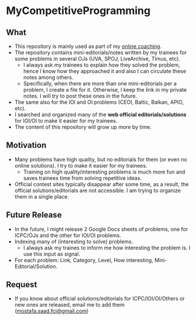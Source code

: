 # MyCompetitiveProgramming

## What
* This repository is mainly used as part of my [online coaching](http://codeforces.com/blog/entry/59131).
* The repository contains mini-editorials/notes written by my trainees for some problems in several OJs (UVA, SPOJ, LiveArchive, Timus, etc).
  * I always ask my trainees to explain how they solved the problem, hence I know how they approached it and also I can circulate these notes among others.
  * Specifically, when there are more than one mini-editorials per a problem, I create a file for it. Otherwise, I keep the link in my private notes. I will try to post these ones in the future.
* The same also for the IOI and OI problems (CEOI, Baltic, Balkan, APIO, etc).
* I searched and organized many of the **web official editorials/solutions** for IOI/OI to make it easier for my trainees.
* The content of this repository will grow up more by time.


## Motivation
* Many problems have high quality, but no editorials for them (or even no online solutions). I try to make it easier for my trainees.
  * Training on high quality/interesting problems is much more fun and saves trainees time from solving repetitive ideas.
* Official contest sites typically disappear after some time, as a result, the official solutions/editorials are not accessible. I am trying to organize them in a single place.


## Future Release
* In the future, I might release 2 Google Docs sheets of problems, one for ICPC/OJs and the other for IOI/OI problems.
* Indexing many of (interesting to solve) problems.
  * I always ask my traines to inform me how interesting the problem is. I use this input as signal.
* For each problem: Link, Category, Level, How interesting, Mini-Editorial/Solution.

## Request
* If you know about official solutions/editorials for ICPC/IOI/OI/Others or new ones are released, email me to add them (mostafa.saad.fci@gmail.com)

